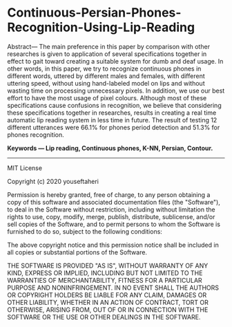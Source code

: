 # Continuous-Persian-Phones-Recognition-Using-Lip-Reading

Abstract— The main preference in this paper by comparison with
other researches is given to application of several specifications
together in effect to gait toward creating a suitable system for
dumb and deaf usage. In other words, in this paper, we try to
recognize continuous phones in different words, uttered by
different males and females, with different uttering speed,
without using hand-labeled model on lips and without wasting
time on processing unnecessary pixels. In addition, we use our
best effort to have the most usage of pixel colours. Although most
of these specifications cause confusions in recognition, we believe
that considering these specifications together in researches,
results in creating a real time automatic lip reading system in less
time in future. The result of testing 12 different utterances were
66.1% for phones period detection and 51.3% for phones
recognition.

<B> Keywords — Lip reading, Continuous phones, K-NN, Persian,
Contour. </B>
_____________________________________________________________________

MIT License

Copyright (c) 2020 youseftaheri

Permission is hereby granted, free of charge, to any person obtaining a copy
of this software and associated documentation files (the "Software"), to deal
in the Software without restriction, including without limitation the rights
to use, copy, modify, merge, publish, distribute, sublicense, and/or sell
copies of the Software, and to permit persons to whom the Software is
furnished to do so, subject to the following conditions:

The above copyright notice and this permission notice shall be included in all
copies or substantial portions of the Software.

THE SOFTWARE IS PROVIDED "AS IS", WITHOUT WARRANTY OF ANY KIND, EXPRESS OR
IMPLIED, INCLUDING BUT NOT LIMITED TO THE WARRANTIES OF MERCHANTABILITY,
FITNESS FOR A PARTICULAR PURPOSE AND NONINFRINGEMENT. IN NO EVENT SHALL THE
AUTHORS OR COPYRIGHT HOLDERS BE LIABLE FOR ANY CLAIM, DAMAGES OR OTHER
LIABILITY, WHETHER IN AN ACTION OF CONTRACT, TORT OR OTHERWISE, ARISING FROM,
OUT OF OR IN CONNECTION WITH THE SOFTWARE OR THE USE OR OTHER DEALINGS IN THE
SOFTWARE.
